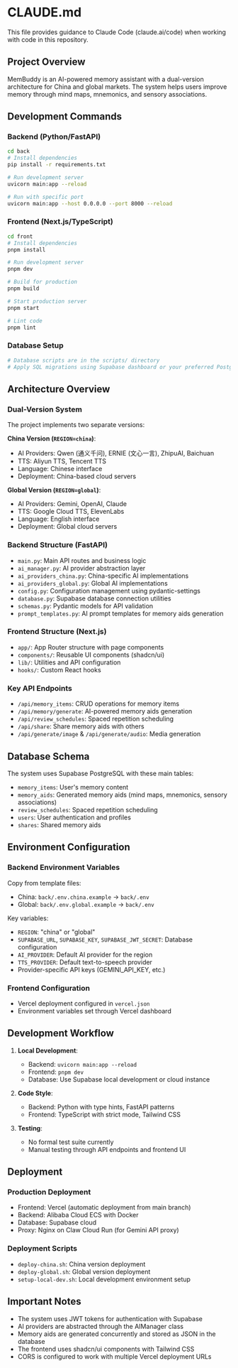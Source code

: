 # CLAUDE.md

This file provides guidance to Claude Code (claude.ai/code) when working with code in this repository.

## Project Overview

MemBuddy is an AI-powered memory assistant with a dual-version architecture for China and global markets. The system helps users improve memory through mind maps, mnemonics, and sensory associations.

## Development Commands

### Backend (Python/FastAPI)
```bash
cd back
# Install dependencies
pip install -r requirements.txt

# Run development server
uvicorn main:app --reload

# Run with specific port
uvicorn main:app --host 0.0.0.0 --port 8000 --reload
```

### Frontend (Next.js/TypeScript)
```bash
cd front
# Install dependencies
pnpm install

# Run development server
pnpm dev

# Build for production
pnpm build

# Start production server
pnpm start

# Lint code
pnpm lint
```

### Database Setup
```bash
# Database scripts are in the scripts/ directory
# Apply SQL migrations using Supabase dashboard or your preferred PostgreSQL client
```

## Architecture Overview

### Dual-Version System
The project implements two separate versions:

**China Version (`REGION=china`)**:
- AI Providers: Qwen (通义千问), ERNIE (文心一言), ZhipuAI, Baichuan
- TTS: Aliyun TTS, Tencent TTS
- Language: Chinese interface
- Deployment: China-based cloud servers

**Global Version (`REGION=global`)**:
- AI Providers: Gemini, OpenAI, Claude
- TTS: Google Cloud TTS, ElevenLabs
- Language: English interface
- Deployment: Global cloud servers

### Backend Structure (FastAPI)
- `main.py`: Main API routes and business logic
- `ai_manager.py`: AI provider abstraction layer
- `ai_providers_china.py`: China-specific AI implementations
- `ai_providers_global.py`: Global AI implementations
- `config.py`: Configuration management using pydantic-settings
- `database.py`: Supabase database connection utilities
- `schemas.py`: Pydantic models for API validation
- `prompt_templates.py`: AI prompt templates for memory aids generation

### Frontend Structure (Next.js)
- `app/`: App Router structure with page components
- `components/`: Reusable UI components (shadcn/ui)
- `lib/`: Utilities and API configuration
- `hooks/`: Custom React hooks

### Key API Endpoints
- `/api/memory_items`: CRUD operations for memory items
- `/api/memory/generate`: AI-powered memory aids generation
- `/api/review_schedules`: Spaced repetition scheduling
- `/api/share`: Share memory aids with others
- `/api/generate/image` & `/api/generate/audio`: Media generation

## Database Schema

The system uses Supabase PostgreSQL with these main tables:
- `memory_items`: User's memory content
- `memory_aids`: Generated memory aids (mind maps, mnemonics, sensory associations)
- `review_schedules`: Spaced repetition scheduling
- `users`: User authentication and profiles
- `shares`: Shared memory aids

## Environment Configuration

### Backend Environment Variables
Copy from template files:
- China: `back/.env.china.example` → `back/.env`
- Global: `back/.env.global.example` → `back/.env`

Key variables:
- `REGION`: "china" or "global"
- `SUPABASE_URL`, `SUPABASE_KEY`, `SUPABASE_JWT_SECRET`: Database configuration
- `AI_PROVIDER`: Default AI provider for the region
- `TTS_PROVIDER`: Default text-to-speech provider
- Provider-specific API keys (GEMINI_API_KEY, etc.)

### Frontend Configuration
- Vercel deployment configured in `vercel.json`
- Environment variables set through Vercel dashboard

## Development Workflow

1. **Local Development**:
   - Backend: `uvicorn main:app --reload`
   - Frontend: `pnpm dev`
   - Database: Use Supabase local development or cloud instance

2. **Code Style**:
   - Backend: Python with type hints, FastAPI patterns
   - Frontend: TypeScript with strict mode, Tailwind CSS

3. **Testing**:
   - No formal test suite currently
   - Manual testing through API endpoints and frontend UI

## Deployment

### Production Deployment
- Frontend: Vercel (automatic deployment from main branch)
- Backend: Alibaba Cloud ECS with Docker
- Database: Supabase cloud
- Proxy: Nginx on Claw Cloud Run (for Gemini API proxy)

### Deployment Scripts
- `deploy-china.sh`: China version deployment
- `deploy-global.sh`: Global version deployment
- `setup-local-dev.sh`: Local development environment setup

## Important Notes

- The system uses JWT tokens for authentication with Supabase
- AI providers are abstracted through the AIManager class
- Memory aids are generated concurrently and stored as JSON in the database
- The frontend uses shadcn/ui components with Tailwind CSS
- CORS is configured to work with multiple Vercel deployment URLs
